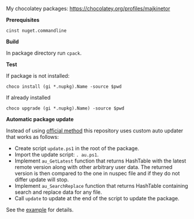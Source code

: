 My chocolatey packages:
https://chocolatey.org/profiles/majkinetor


**Prerequisites**

`cinst nuget.commandline`

**Build**

In package directory run `cpack`.

**Test**

If package is not installed:

    choco install (gi *.nupkg).Name -source $pwd

If already installed

    choco upgrade (gi *.nupkg).Name) -source $pwd

**Automatic package update**

Instead of using [official method](https://github.com/chocolatey/choco/wiki/AutomaticPackages) this repository uses custom auto updater that works as follows:

- Create script `update.ps1` in the root of the package.
- Import the update script: `. au.ps1`.
- Implement `au_GetLatest` function that returns HashTable with the latest remote version along with other arbitrary user data. The returned version is then compared to the one in nuspec file and if they do not differ update will stop.
- Implement `au_SearchReplace` function that returns HashTable containing search and replace data for any file.
- Call `update` to update at the end of the script to update the package.


See the [example](https://github.com/majkinetor/chocolatey/blob/master/dngrep/update.ps1) for details.
